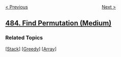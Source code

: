 <!--|This file generated by command(leetcode description); DO NOT EDIT.    |-->
<!--+----------------------------------------------------------------------+-->
<!--|@author    openset <openset.wang@gmail.com>                           |-->
<!--|@link      https://github.com/openset                                 |-->
<!--|@home      https://github.com/openset/leetcode                        |-->
<!--+----------------------------------------------------------------------+-->

[< Previous](../smallest-good-base "Smallest Good Base")
　　　　　　　　　　　　　　　　
[Next >](../max-consecutive-ones "Max Consecutive Ones")

## [484. Find Permutation (Medium)](https://leetcode.com/problems/find-permutation "寻找排列")



### Related Topics
  [[Stack](../../tag/stack/README.md)]
  [[Greedy](../../tag/greedy/README.md)]
  [[Array](../../tag/array/README.md)]
